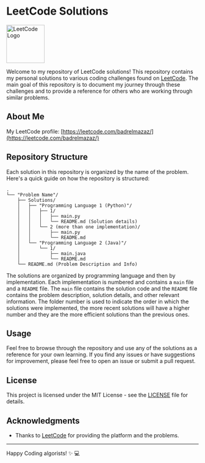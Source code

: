 ﻿# LeetCode Solutions

<img src="https://upload.wikimedia.org/wikipedia/commons/1/19/LeetCode_logo_black.png" width="100" height="100" alt="LeetCode Logo">


Welcome to my repository of LeetCode solutions! This repository contains my personal solutions to various coding challenges found on [LeetCode](https://leetcode.com/). The main goal of this repository is to document my journey through these challenges and to provide a reference for others who are working through similar problems.

## About Me

My LeetCode profile: [https://leetcode.com/badrelmazaz/](https://leetcode.com/badrelmazaz/)

## Repository Structure

Each solution in this repository is organized by the name of the problem. Here's a quick guide on how the repository is structured:

```
.
└── "Problem Name"/
    ├── Solutions/
    │   ├── "Programming Language 1 (Python)"/
    │   │   ├── 1/
    │   │   │   ├── main.py
    │   │   │   └── README.md (Solution details)
    │   │   └── 2 (more than one implementation)/
    │   │       ├── main.py
    │   │       └── README.md
    │   └── "Programming Language 2 (Java)"/
    │       └── 1/
    │           ├── main.java
    │           └── README.md
    └── README.md (Problem Description and Info)
```

The solutions are organized by programming language and then by implementation. Each implementation is numbered and contains a `main` file and a `README` file. The `main` file contains the solution code and the `README` file contains the problem description, solution details, and other relevant information. The folder number is used to indicate the order in which the solutions were implemented, the more recent solutions will have a higher number and they are the more efficient solutions than the previous ones.

## Usage

Feel free to browse through the repository and use any of the solutions as a reference for your own learning. If you find any issues or have suggestions for improvement, please feel free to open an issue or submit a pull request.


## License

This project is licensed under the MIT License - see the [LICENSE](LICENSE) file for details.

## Acknowledgments

- Thanks to [LeetCode](https://leetcode.com/) for providing the platform and the problems.

---

Happy Coding algorists! ✨ 💻
